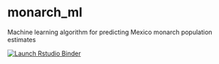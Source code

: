 # monarch_ml
Machine learning algorithm for predicting Mexico monarch population estimates


<!-- badges: start -->
[![Launch Rstudio Binder](http://mybinder.org/badge.svg)](https://mybinder.org/v2/gh/keatonwilson/monarch_ml/master?urlpath=rstudio)
<!-- badges: end -->